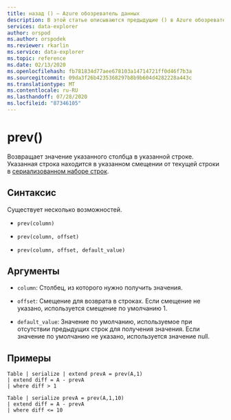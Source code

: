 ```yaml
---
title: назад () — Azure обозреватель данных
description: В этой статье описываются предыдущие () в Azure обозреватель данных.
services: data-explorer
author: orspod
ms.author: orspodek
ms.reviewer: rkarlin
ms.service: data-explorer
ms.topic: reference
ms.date: 02/13/2020
ms.openlocfilehash: fb781834d77aee678103a14714721ff0d46f7b3a
ms.sourcegitcommit: 09da3f26b4235368297b8b9b604d4282228a443c
ms.translationtype: MT
ms.contentlocale: ru-RU
ms.lasthandoff: 07/28/2020
ms.locfileid: "87346105"
---
```

# <a name="prev"></a>prev()

Возвращает значение указанного столбца в указанной строке.
Указанная строка находится в указанном смещении от текущей строки в [сериализованном наборе строк](./windowsfunctions.md#serialized-row-set).

## <a name="syntax"></a>Синтаксис

Существует несколько возможностей.

* `prev(column)`

* `prev(column, offset)`

* `prev(column, offset, default_value)`

## <a name="arguments"></a>Аргументы

* `column`: Столбец, из которого нужно получить значения.

* `offset`: Смещение для возврата в строках. Если смещение не указано, используется смещение по умолчанию 1.

* `default_value`: Значение по умолчанию, используемое при отсутствии предыдущих строк для получения значения. Если значение по умолчанию не указано, используется значение null.

## <a name="examples"></a>Примеры

```kusto
Table | serialize | extend prevA = prev(A,1)
| extend diff = A - prevA
| where diff > 1

Table | serialize prevA = prev(A,1,10)
| extend diff = A - prevA
| where diff <= 10
```
